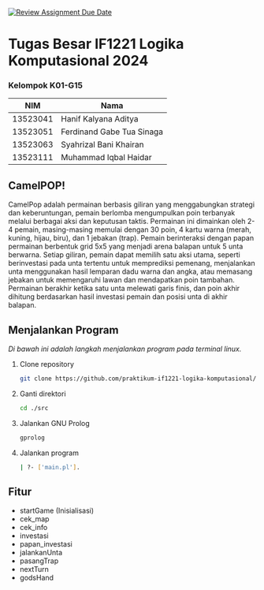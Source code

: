 [![Review Assignment Due Date](https://classroom.github.com/assets/deadline-readme-button-22041afd0340ce965d47ae6ef1cefeee28c7c493a6346c4f15d667ab976d596c.svg)](https://classroom.github.com/a/U1aIlUUU)

# Tugas Besar IF1221 Logika Komputasional 2024

### Kelompok K01-G15
| NIM      | Nama                      |
| -------- | ------------------------- |
| 13523041 | Hanif Kalyana Aditya      |
| 13523051 | Ferdinand Gabe Tua Sinaga |
| 13523063 | Syahrizal Bani Khairan    |
| 13523111 | Muhammad Iqbal Haidar     |

## CamelPOP!
CamelPop adalah permainan berbasis giliran yang menggabungkan strategi dan keberuntungan, pemain berlomba mengumpulkan poin terbanyak melalui berbagai aksi dan keputusan taktis. Permainan ini dimainkan oleh 2-4 pemain, masing-masing memulai dengan 30 poin, 4 kartu warna (merah, kuning, hijau, biru), dan 1 jebakan (trap). Pemain berinteraksi dengan papan permainan berbentuk grid 5x5 yang menjadi arena balapan untuk 5 unta berwarna. Setiap giliran, pemain dapat memilih satu aksi utama, seperti berinvestasi pada unta tertentu untuk memprediksi pemenang, menjalankan unta menggunakan hasil lemparan dadu warna dan angka, atau memasang jebakan untuk memengaruhi lawan dan mendapatkan poin tambahan. Permainan berakhir ketika satu unta melewati garis finis, dan poin akhir dihitung berdasarkan hasil investasi pemain dan posisi unta di akhir balapan.


## Menjalankan Program

_Di bawah ini adalah langkah menjalankan program pada terminal linux._
1. Clone repository
   ```sh
   git clone https://github.com/praktikum-if1221-logika-komputasional/praktikum-if1221-logika-komputasional-keos.git
   ```
2. Ganti direktori
   ```sh
   cd ./src
   ```
3. Jalankan GNU Prolog
   ```sh
   gprolog
   ```
4. Jalankan program
   ```sh
   | ?- ['main.pl'].
   ```
   
## Fitur

* startGame (Inisialisasi)
* cek_map
* cek_info
* investasi
* papan_investasi
* jalankanUnta
* pasangTrap
* nextTurn
* godsHand
